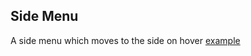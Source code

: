 ## Side Menu

A side menu which moves to the side on hover [example](https://jsbin.com/caqeyatahi/edit?js,output)